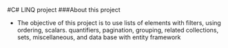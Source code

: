#C# LINQ project
###About this project
- The objective of this project is to use lists of elements with filters, using ordering, scalars. quantifiers, pagination, grouping, related collections, sets, miscellaneous, and data base with entity framework
